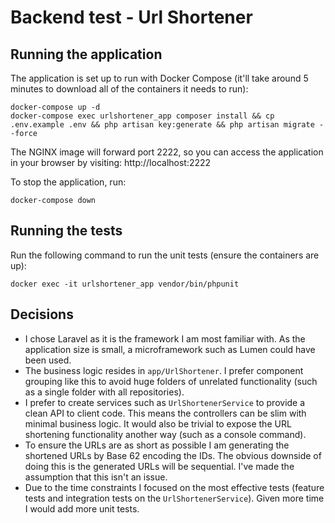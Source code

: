 # Backend test - Url Shortener

## Running the application

The application is set up to run with Docker Compose (it'll take around 5 minutes to download all of the containers it needs to run):

```
docker-compose up -d
docker-compose exec urlshortener_app composer install && cp .env.example .env && php artisan key:generate && php artisan migrate --force
```

The NGINX image will forward port 2222, so you can access the application in your browser by visiting: http://localhost:2222

To stop the application, run:

```
docker-compose down
```

## Running the tests

Run the following command to run the unit tests (ensure the containers are up):

```
docker exec -it urlshortener_app vendor/bin/phpunit
```

## Decisions

- I chose Laravel as it is the framework I am most familiar with. As the application size is small, a microframework such as Lumen could have been used.
- The business logic resides in `app/UrlShortener`. I prefer component grouping like this to avoid huge folders of unrelated functionality (such as a single folder with all repositories). 
- I prefer to create services such as `UrlShortenerService` to provide a clean API to client code. This means the controllers can be slim with minimal business logic. It would also be trivial to expose the URL shortening functionality another way (such as a console command).   
- To ensure the URLs are as short as possible I am generating the shortened URLs by Base 62 encoding the IDs. The obvious downside of doing this is the generated URLs will be sequential. I've made the assumption that this isn't an issue.
- Due to the time constraints I focused on the most effective tests (feature tests and integration tests on the `UrlShortenerService`). Given more time I would add more unit tests.
